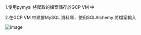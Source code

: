 1.使用pymysl 將爬取的檔案儲存於GCP VM 中

2.在GCP VM 中建置MySQL 資料庫，使用SQLAlchemy 將檔案輸入

![image](https://github.com/cherry3131/Work-SQLAlchemy/assets/140130666/6eb9620c-4aef-4539-98f0-98846cc52e0c)
